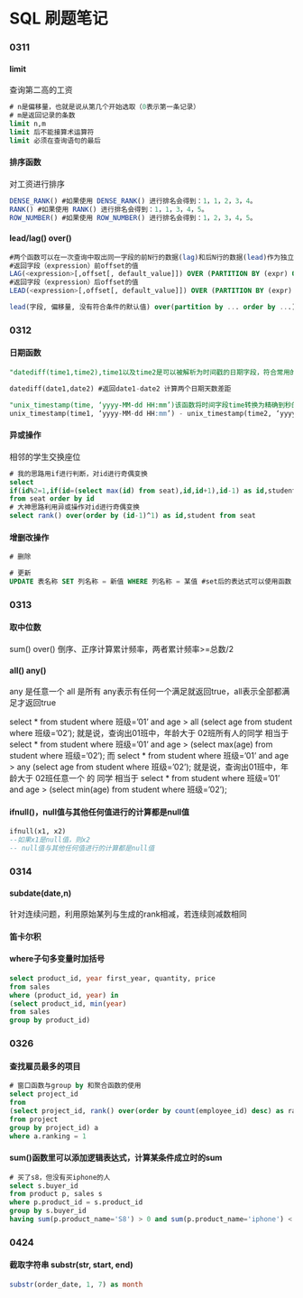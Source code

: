 # SQL 刷题笔记

### 0311

#### limit
查询第二高的工资
```sql
# n是偏移量，也就是说从第几个开始选取（0表示第一条记录）
# m是返回记录的条数
limit n,m 
limit 后不能接算术运算符
limit 必须在查询语句的最后
```
####  排序函数
对工资进行排序
```sql
DENSE_RANK() #如果使用 DENSE_RANK() 进行排名会得到：1，1，2，3，4。
RANK() #如果使用 RANK() 进行排名会得到：1，1，3，4，5。
ROW_NUMBER() #如果使用 ROW_NUMBER() 进行排名会得到：1，2，3，4，5。
```
####  lead/lag() over()
```sql
#两个函数可以在一次查询中取出同一字段的前N行的数据(lag)和后N行的数据(lead)作为独立的列
#返回字段（expression）前offset的值
LAG(<expression>[,offset[, default_value]]) OVER (PARTITION BY (expr) ORDER BY (expr) [ASC|DESC]) 
#返回字段（expression）后offset的值
LEAD(<expression>[,offset[, default_value]]) OVER (PARTITION BY (expr) ORDER BY (expr) [ASC|DESC])

lead(字段, 偏移量, 没有符合条件的默认值) over(partition by ... order by ...)
```

### 0312
#### 日期函数
```sql
"datediff(time1,time2),time1以及time2是可以被解析为时间戳的日期字段，符合常用的时间格式即可，类似于yyyy-MM-dd HH:mm:ss 。并且该内置函数所计算得到的日期差距的最小颗粒度为天"

datediff(date1,date2) #返回date1-date2 计算两个日期天数差距

"unix_timestamp(time, ‘yyyy-MM-dd HH:mm’)该函数将时间字段time转换为精确到秒的时间戳，两个这样的时间戳相减即可得到日期之间的秒数差距，然后除以60即可得到分钟差距。"
unix_timestamp(time1, ‘yyyy-MM-dd HH:mm’) - unix_timestamp(time2, ‘yyyy-MM-dd HH:mm’) #计算两个日期秒数差距
```

#### 异或操作

相邻的学生交换座位

```sql
# 我的思路用if进行判断，对id进行奇偶变换
select
if(id%2=1,if(id=(select max(id) from seat),id,id+1),id-1) as id,student
from seat order by id
# 大神思路利用异或操作对id进行奇偶变换
select rank() over(order by (id-1)^1) as id,student from seat
```

#### 增删改操作

```sql
# 删除

# 更新
UPDATE 表名称 SET 列名称 = 新值 WHERE 列名称 = 某值 #set后的表达式可以使用函数
```


### 0313
#### 取中位数

sum() over() 倒序、正序计算累计频率，两者累计频率>=总数/2



#### all() any()

any 是任意一个 
all 是所有
any表示有任何一个满足就返回true，all表示全部都满足才返回true 

select * from student where 班级=’01’ and age > all (select age from student where 班级=’02’); 
就是说，查询出01班中，年龄大于 02班所有人的同学 
相当于 
select * from student where 班级=’01’ and age > (select max(age) from student where 班级=’02’);
而 
select * from student where 班级=’01’ and age > any (select age from student where 班级=’02’); 
就是说，查询出01班中，年龄大于 02班任意一个 的 同学 
相当于 
select * from student where 班级=’01’ and age > (select min(age) from student where 班级=’02’);



#### ifnull()，null值与其他任何值进行的计算都是null值

```sql
ifnull(x1, x2)
--如果x1是null值，则x2
-- null值与其他任何值进行的计算都是null值
```




### 0314
#### subdate(date,n)
针对连续问题，利用原始某列与生成的rank相减，若连续则减数相同

#### 笛卡尔积



#### where子句多变量时加括号

```sql
select product_id, year first_year, quantity, price
from sales
where (product_id, year) in
(select product_id, min(year)
from sales 
group by product_id)
```



### 0326

#### 查找雇员最多的项目

```sql
# 窗口函数与group by 和聚合函数的使用
select project_id
from
(select project_id, rank() over(order by count(employee_id) desc) as ranking
from project
group by project_id) a
where a.ranking = 1
```



#### sum()函数里可以添加逻辑表达式，计算某条件成立时的sum

```sql
# 买了s8，但没有买iphone的人
select s.buyer_id
from product p, sales s
where p.product_id = s.product_id
group by s.buyer_id
having sum(p.product_name='S8') > 0 and sum(p.product_name='iphone') < 1
```



### 0424

#### 截取字符串 substr(str, start, end)

```sql
substr(order_date, 1, 7) as month
```



